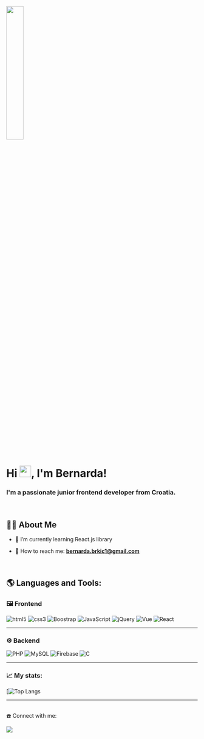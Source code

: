 <a href="#"><img width="30% " height="auto" src="https://stories.freepiklabs.com/storage/39369/working-from-anywhere-bro-5330.png" height="175px" /></a>

<h1>Hi <img src="https://raw.githubusercontent.com/MartinHeinz/MartinHeinz/master/wave.gif" width="30px">, I'm Bernarda!</h1>
<h3>I'm a passionate junior frontend developer from Croatia.</h3><br>


## 🙋‍♂️ About Me

- 🌱 I’m currently learning React.js library

- 📧 How to reach me: **bernarda.brkic1@gmail.com**

<br>

## 🌎 Languages and Tools:

### 🖼️ Frontend
<p>
  <img alt="html5" src="https://img.shields.io/badge/-HTML-E34F26?style=for-the-badge&logo=html5&logoColor=white" />
  <img alt="css3" src="https://img.shields.io/badge/-CSS-1572B6?style=for-the-badge&logo=css3&logoColor=white" />
  <img alt="Boostrap" src="https://img.shields.io/badge/-Bootstrap-7952B3?style=for-the-badge&logo=bootstrap&logoColor=white" />
  <img alt="JavaScript" src="https://img.shields.io/badge/-JavaScript-F7DF1E?style=for-the-badge&logo=javascript&logoColor=black" />
  <img alt="jQuery" src="https://img.shields.io/badge/jQuery-0769AD?style=for-the-badge&logo=jquery&logoColor=white" />
  <img alt="Vue" src="https://img.shields.io/badge/-Vue-4FC08D?style=for-the-badge&logo=vue.js&logoColor=white" />
  <img alt="React" src="https://img.shields.io/badge/-React-222222?style=for-the-badge&logo=react" />
</p>
<hr/>

### ⚙️ Backend
<p>
  <img alt="PHP" src="https://img.shields.io/badge/PHP-777BB4?style=for-the-badge&logo=php&logoColor=white" />
  <img alt="MySQL" src="https://img.shields.io/badge/-MySQL-4479A1?style=for-the-badge&logo=mysql&logoColor=white" />
  <img alt="Firebase" src="https://img.shields.io/badge/-Firebase-FFCA28?style=for-the-badge&logo=firebase&logoColor=black" />
  <img alt="C" src="https://img.shields.io/badge/C-00599C?style=for-the-badge&logo=c&logoColor=white" />
</p>
<hr/>

### 📈 My stats:

[![Top Langs](https://github-readme-stats.vercel.app/api/top-langs/?username=BernardaBrkic&layout=compact&theme=vision-friendly-dark)

<hr/>

<br/>
☎️ Connect with me:
<p align="left">

<a href="mailto:bernarda.brkic1@gmail.com"><img src="https://img.icons8.com/color/48/000000/gmail-new.png"/></a>
</p>
